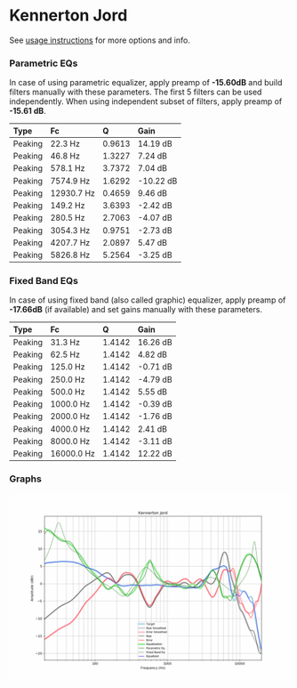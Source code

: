 # Kennerton Jord
See [usage instructions](https://github.com/jaakkopasanen/AutoEq#usage) for more options and info.

### Parametric EQs
In case of using parametric equalizer, apply preamp of **-15.60dB** and build filters manually
with these parameters. The first 5 filters can be used independently.
When using independent subset of filters, apply preamp of **-15.61 dB**.

| Type    | Fc         |      Q | Gain      |
|:--------|:-----------|:-------|:----------|
| Peaking | 22.3 Hz    | 0.9613 | 14.19 dB  |
| Peaking | 46.8 Hz    | 1.3227 | 7.24 dB   |
| Peaking | 578.1 Hz   | 3.7372 | 7.04 dB   |
| Peaking | 7574.9 Hz  | 1.6292 | -10.22 dB |
| Peaking | 12930.7 Hz | 0.4659 | 9.46 dB   |
| Peaking | 149.2 Hz   | 3.6393 | -2.42 dB  |
| Peaking | 280.5 Hz   | 2.7063 | -4.07 dB  |
| Peaking | 3054.3 Hz  | 0.9751 | -2.73 dB  |
| Peaking | 4207.7 Hz  | 2.0897 | 5.47 dB   |
| Peaking | 5826.8 Hz  | 5.2564 | -3.25 dB  |

### Fixed Band EQs
In case of using fixed band (also called graphic) equalizer, apply preamp of **-17.66dB**
(if available) and set gains manually with these parameters.

| Type    | Fc         |      Q | Gain     |
|:--------|:-----------|:-------|:---------|
| Peaking | 31.3 Hz    | 1.4142 | 16.26 dB |
| Peaking | 62.5 Hz    | 1.4142 | 4.82 dB  |
| Peaking | 125.0 Hz   | 1.4142 | -0.71 dB |
| Peaking | 250.0 Hz   | 1.4142 | -4.79 dB |
| Peaking | 500.0 Hz   | 1.4142 | 5.55 dB  |
| Peaking | 1000.0 Hz  | 1.4142 | -0.39 dB |
| Peaking | 2000.0 Hz  | 1.4142 | -1.76 dB |
| Peaking | 4000.0 Hz  | 1.4142 | 2.41 dB  |
| Peaking | 8000.0 Hz  | 1.4142 | -3.11 dB |
| Peaking | 16000.0 Hz | 1.4142 | 12.22 dB |

### Graphs
![](./Kennerton%20Jord.png)
